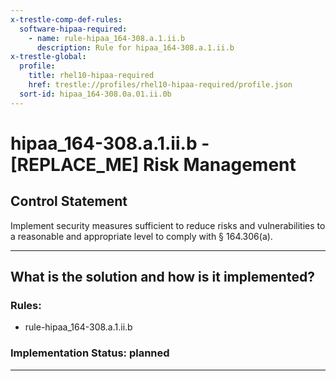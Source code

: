 ```yaml
---
x-trestle-comp-def-rules:
  software-hipaa-required:
    - name: rule-hipaa_164-308.a.1.ii.b
      description: Rule for hipaa_164-308.a.1.ii.b
x-trestle-global:
  profile:
    title: rhel10-hipaa-required
    href: trestle://profiles/rhel10-hipaa-required/profile.json
  sort-id: hipaa_164-308.0a.01.ii.0b
---
```


# hipaa_164-308.a.1.ii.b - \[REPLACE_ME\] Risk Management

## Control Statement

Implement security measures sufficient to reduce risks and vulnerabilities to a
reasonable and appropriate level to comply with § 164.306(a).

______________________________________________________________________

## What is the solution and how is it implemented?

<!-- For implementation status enter one of: implemented, partial, planned, alternative, not-applicable -->

<!-- Note that the list of rules under ### Rules: is read-only and changes will not be captured after assembly to JSON -->

<!-- Add control implementation description here for control: hipaa_164-308.a.1.ii.b -->

### Rules:

  - rule-hipaa_164-308.a.1.ii.b

### Implementation Status: planned

______________________________________________________________________
